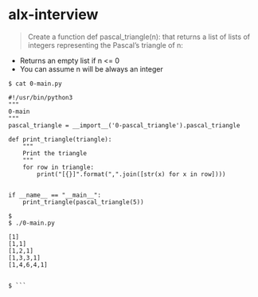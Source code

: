 # alx-interview
> Create a function def pascal_triangle(n): that returns a list of lists of integers representing the Pascal’s triangle of n:

- Returns an empty list if n <= 0
- You can assume n will be always an integer
```
$ cat 0-main.py

#!/usr/bin/python3
"""
0-main
"""
pascal_triangle = __import__('0-pascal_triangle').pascal_triangle

def print_triangle(triangle):
    """
    Print the triangle
    """
    for row in triangle:
        print("[{}]".format(",".join([str(x) for x in row])))


if __name__ == "__main__":
    print_triangle(pascal_triangle(5))

$ 
$ ./0-main.py

[1]
[1,1]
[1,2,1]
[1,3,3,1]
[1,4,6,4,1]


$ ```